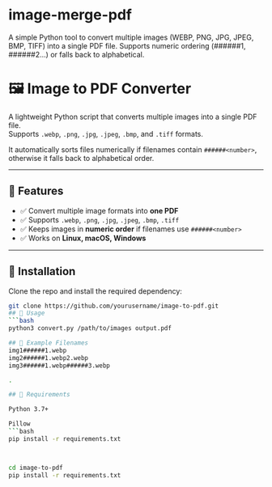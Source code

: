 # image-merge-pdf
A simple Python tool to convert multiple images (WEBP, PNG, JPG, JPEG, BMP, TIFF) into a single PDF file. Supports numeric ordering (######1, ######2...) or falls back to alphabetical.


# 🖼️ Image to PDF Converter

A lightweight Python script that converts multiple images into a single PDF file.  
Supports `.webp`, `.png`, `.jpg`, `.jpeg`, `.bmp`, and `.tiff` formats.  

It automatically sorts files numerically if filenames contain `######<number>`,  
otherwise it falls back to alphabetical order.

---

## 🚀 Features
- ✅ Convert multiple image formats into **one PDF**
- ✅ Supports `.webp`, `.png`, `.jpg`, `.jpeg`, `.bmp`, `.tiff`
- ✅ Keeps images in **numeric order** if filenames use `######<number>`
- ✅ Works on **Linux, macOS, Windows**

---

## 🔧 Installation
Clone the repo and install the required dependency:

```bash
git clone https://github.com/yourusername/image-to-pdf.git
## 📂 Usage
```bash
python3 convert.py /path/to/images output.pdf

## 📜 Example Filenames
img1######1.webp
img2######1.webp2.webp
img3######1.webp######3.webp

.

## 📝 Requirements

Python 3.7+

Pillow
```bash
pip install -r requirements.txt



cd image-to-pdf
pip install -r requirements.txt
